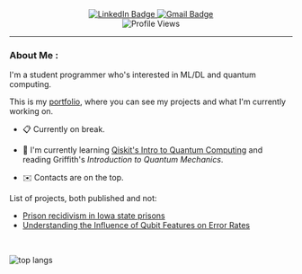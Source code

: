 <div id="badges" align=center>
  <a href="https://www.linkedin.com/in/henry-yu-36b620275/">
    <img src="https://img.shields.io/badge/LinkedIn-blue?style=for-the-badge&logo=linkedin&logoColor=white" alt="LinkedIn Badge"/>
  </a>
  <a href="mailto:henry.yu094@gmail.com">
    <img src="https://img.shields.io/badge/Gmail-red?logo=gmail&logoColor=white&style=for-the-badge" alt="Gmail Badge"/>
  </a>
</div>
<div id="profile views" align=center>
  <img src="https://komarev.com/ghpvc/?username=AuroraArc&style=flat-square&color=blue" alt="Profile Views"/>
</div>

---

### About Me :

I'm a student programmer who's interested in ML/DL and quantum computing.

This is my [portfolio](https://auroraarc.github.io/), where you can see my projects and what I'm currently working on.

- 📋 Currently on break.

- 🔎 I'm currently learning [Qiskit's Intro to Quantum Computing](https://www.youtube.com/playlist?list=PLOFEBzvs-VvqKKMXX4vbi4EB1uaErFMSO) and reading Griffith's *Introduction to Quantum Mechanics*.

- ✉️ Contacts are on the top.

List of projects, both published and not:
- [Prison recidivism in Iowa state prisons](https://www.soa.org/49c692/globalassets/assets/files/static-pages/research/arch/2023/arch-2023-2-breaking-the-cycle-reducing-recidivism.pdf)
- [Understanding the Influence of Qubit Features on Error Rates](https://github.com/AuroraArc/qubit-feature-analysis)
<p>&nbsp;</p>

<div id="top langs">
    <img src="https://github-readme-stats.vercel.app/api/top-langs/?username=AuroraArc&layout=compact&theme=tokyonight&card_width=500" alt="top langs"/>
</div>

<!--
---

### ✍️ Blog Posts : -->
<!-- BLOG-POST-LIST:START -->

<!-- BLOG-POST-LIST:END -->

<!--
**AuroraArc/auroraarc** is a ✨ _special_ ✨ repository because its `README.md` (this file) appears on your GitHub profile.

Here are some ideas to get you started:

- 🔭 I’m currently working on ...
- 🌱 I’m currently learning ...
- 👯 I’m looking to collaborate on ...
- 🤔 I’m looking for help with ...
- 💬 Ask me about ...
- 📫 How to reach me: ...
- 😄 Pronouns: ...
- ⚡ Fun fact: ...
-->
